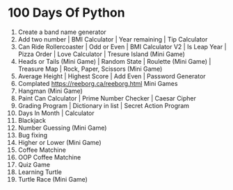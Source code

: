 # 100 Days Of Python

1.  Create a band name generator
2.  Add two number | BMI Calculator | Year remaining | Tip Calculator
3.  Can Ride Rollercoaster | Odd or Even | BMI Calculator V2 | Is Leap Year | Pizza Order | Love Calculator | Tresure Island (Mini Game)
4.  Heads or Tails (Mini Game) | Random State | Roulette (Mini Game) | Treasure Map | Rock, Paper, Scissors (Mini Game)
5.  Average Height | Highest Score | Add Even | Password Generator
6.  Complated https://reeborg.ca/reeborg.html Mini Games
7.  Hangman (Mini Game)
8.  Paint Can Calculator | Prime Number Checker | Caesar Cipher
9.  Grading Program | Dictionary in list | Secret Action Program
10. Days In Month | Calculator
11. Blackjack
12. Number Guessing (Mini Game)
13. Bug fixing
14. Higher or Lower (Mini Game)
15. Coffee Matchine
16. OOP Coffee Matchine
17. Quiz Game
18. Learning Turtle
19. Turtle Race (Mini Game)